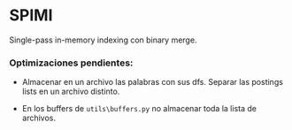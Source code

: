 # SPIMI

Single-pass in-memory indexing con binary merge.

### Optimizaciones pendientes:

- Almacenar en un archivo las palabras con sus dfs. Separar las postings lists en un archivo distinto.

- En los buffers de `utils\buffers.py` no almacenar toda la lista de archivos.